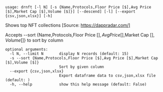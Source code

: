 ```
usage: drnft [-l N] [-s {Name,Protocols,Floor Price [$],Avg Price [$],Market Cap [$],Volume [$]}] [--descend] [-l] [--export {csv,json,xlsx}] [-h]
```

Shows top NFT collections [Source: https://dappradar.com/]

Accepts --sort {Name,Protocols,Floor Price [$],Avg Price [$],Market Cap [$],Volume [$]} to sort by column

```
optional arguments:
  -l N, --limit N       display N records (default: 15)
  -s --sort {Name,Protocols,Floor Price [$],Avg Price [$],Market Cap [$],Volume [$]}
                        Sort by given column
  --export {csv,json,xlsx}
                        Export dataframe data to csv,json,xlsx file (default: )
  -h, --help            show this help message (default: False)
```
